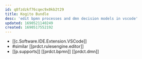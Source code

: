 ```yaml
---
id: q8fzdzkf76cqec9x0kb2t29
title: Kogito Bundle
desc: 'edit bpmn processes and dmn decision models in vscode'
updated: 1690521140249
created: 1690517552192
---
```


- [[c.Software.IDE.Extension.VSCode]] 
- #similar [[prdct.rulesengine.editor]]
- [[p.supports]] [[prdct.bpmn]] [[prdct.dmn]]